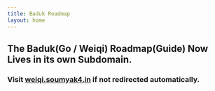 ```yaml
---
title: Baduk Roadmap
layout: home
---
```


## The Baduk(Go / Weiqi) Roadmap(Guide) Now Lives in its own Subdomain.
### Visit [weiqi.soumyak4.in](https://weiqi.soumyak4.in) if not redirected automatically.

<script>
setTimeout(function() {
  window.location.href = "https://weiqi.soumyak4.in";
}, 1000);
</script>
